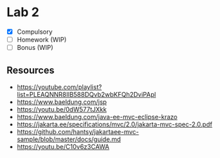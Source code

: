 # Lab 2

* [x] Compulsory
* [ ] Homework (WIP)
* [ ] Bonus (WIP)

## Resources
* https://youtube.com/playlist?list=PLEAQNNR8IlB588DQvb2wbKFQh2DviPApl
* https://www.baeldung.com/jsp
* https://youtu.be/0dW577tJXkk
* https://www.baeldung.com/java-ee-mvc-eclipse-krazo
* https://jakarta.ee/specifications/mvc/2.0/jakarta-mvc-spec-2.0.pdf
* https://github.com/hantsy/jakartaee-mvc-sample/blob/master/docs/guide.md
* https://youtu.be/C10v6z3CAWA